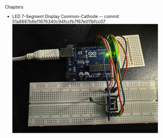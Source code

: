 Chapters

* LED 7-Segment Display Common-Cathode -- commit 51a8887b6e11676340c94fccfb7f67e011bfcc07 ![ref](/images/15.jpg)
